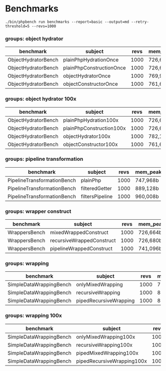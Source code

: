 Benchmarks
==========

```shell
./bin/phpbench run benchmarks --report=basic --output=md --retry-threshold=5 --revs=1000
```

### groups: object hydrator

benchmark | subject | revs | mem_peak | time_rev | diff
 --- | --- | --- | --- | --- | --- 
ObjectHydratorBench | plainPhpHydrationOnce | 1000 | 726,672b | 0.002ms | 1.31x
ObjectHydratorBench | plainPhpConstructionOnce | 1000 | 726,688b | 0.002ms | 1.00x
ObjectHydratorBench | objectHydratorOnce | 1000 | 769,936b | 0.027ms | 16.18x
ObjectHydratorBench | objectConstructorOnce | 1000 | 761,696b | 0.016ms | 9.68x

### groups: object hydrator 100x

benchmark | subject | revs | mem_peak | time_rev | diff
 --- | --- | --- | --- | --- | --- 
ObjectHydratorBench | plainPhpHydration100x | 1000 | 726,672b | 0.173ms | 1.83x
ObjectHydratorBench | plainPhpConstruction100x | 1000 | 726,688b | 0.095ms | 1.00x
ObjectHydratorBench | objectHydrator100x | 1000 | 782,152b | 1.483ms | 15.68x
ObjectHydratorBench | objectConstructor100x | 1000 | 761,696b | 0.553ms | 5.85x

### groups: pipeline transformation

benchmark | subject | revs | mem_peak | time_rev | diff
 --- | --- | --- | --- | --- | --- 
PipelineTransformationBench | plainPhp | 1000 | 747,968b | 0.052ms | 1.00x
PipelineTransformationBench | filteredGetter | 1000 | 889,128b | 0.105ms | 2.01x
PipelineTransformationBench | filtersPipeline | 1000 | 960,008b | 0.073ms | 1.39x

### groups: wrapper construct

benchmark | subject | revs | mem_peak | time_rev | diff
 --- | --- | --- | --- | --- | --- 
WrappersBench | mixedWrappedConstruct | 1000 | 726,664b | 0.001ms | 1.00x
WrappersBench | recursiveWrappedConstruct | 1000 | 726,680b | 0.002ms | 1.02x
WrappersBench | pipelineWrappedConstruct | 1000 | 741,096b | 0.004ms | 2.38x

### groups: wrapping

benchmark | subject | revs | mem_peak | time_rev | diff
 --- | --- | --- | --- | --- | --- 
SimpleDataWrappingBench | onlyMixedWrapping | 1000 | 795,920b | 0.020ms | 1.00x
SimpleDataWrappingBench | recursiveWrapping | 1000 | 814,920b | 0.026ms | 1.28x
SimpleDataWrappingBench | pipedRecursiveWrapping | 1000 | 856,776b | 0.038ms | 1.88x

### groups: wrapping 100x

benchmark | subject | revs | mem_peak | time_rev | diff
 --- | --- | --- | --- | --- | --- 
SimpleDataWrappingBench | onlyMixedWrapping100x | 1000 | 802,056b | 1.045ms | 1.00x
SimpleDataWrappingBench | recursiveWrapping100x | 1000 | 821,032b | 1.545ms | 1.48x
SimpleDataWrappingBench | pipedMixedWrapping100x | 1000 | 845,984b | 2.099ms | 2.01x
SimpleDataWrappingBench | pipedRecursiveWrapping100x | 1000 | 862,376b | 2.541ms | 2.43x

